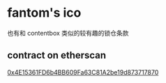 # fantom's ico
也有和 contentbox 类似的较有趣的锁仓条款

## contract on etherscan
[0x4E15361FD6b4BB609Fa63C81A2be19d873717870](https://etherscan.io/address/0x4e15361fd6b4bb609fa63c81a2be19d873717870#code)
